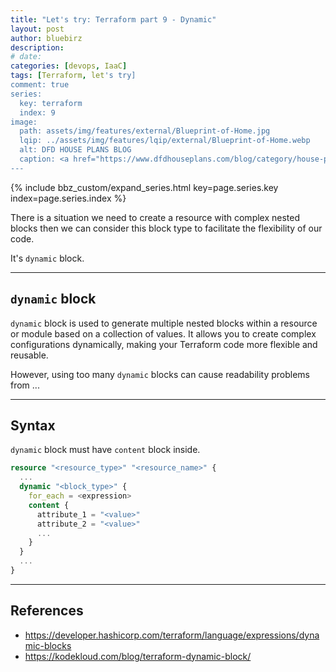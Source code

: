 ```yaml
---
title: "Let's try: Terraform part 9 - Dynamic"
layout: post
author: bluebirz
description:
# date: 
categories: [devops, IaaC]
tags: [Terraform, let's try]
comment: true
series:
  key: terraform
  index: 9
image:
  path: assets/img/features/external/Blueprint-of-Home.jpg
  lqip: ../assets/img/features/lqip/external/Blueprint-of-Home.webp
  alt: DFD HOUSE PLANS BLOG
  caption: <a href="https://www.dfdhouseplans.com/blog/category/house-plans/">DFD HOUSE PLANS BLOG</a>
---
```


{% include bbz_custom/expand_series.html key=page.series.key index=page.series.index %}

There is a situation we need to create a resource with complex nested blocks then we can consider this block type to facilitate the flexibility of our code.

It's `dynamic` block.

---

## `dynamic` block

`dynamic` block is used to generate multiple nested blocks within a resource or module based on a collection of values. It allows you to create complex configurations dynamically, making your Terraform code more flexible and reusable.

However, using too many `dynamic` blocks can cause readability problems from ...

---

## Syntax

`dynamic` block must have `content` block inside.

```terraform
resource "<resource_type>" "<resource_name>" {
  ...
  dynamic "<block_type>" {
    for_each = <expression>
    content {
      attribute_1 = "<value>"
      attribute_2 = "<value>"
      ...
    }
  }
  ...
}
```

---

## References

- <https://developer.hashicorp.com/terraform/language/expressions/dynamic-blocks>
- <https://kodekloud.com/blog/terraform-dynamic-block/>
